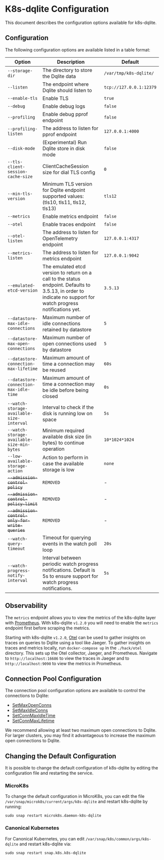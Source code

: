 # K8s-dqlite Configuration

This document describes the configuration options available for k8s-dqlite.

## Configuration

The following configuration options are available listed in a table format:

| Option | Description | Default |
|--------|-------------|---------|
| `--storage-dir` | The directory to store the Dqlite data | `/var/tmp/k8s-dqlite/` |
| `--listen` | The endpoint where Dqlite should listen to | `tcp://127.0.0.1:12379` |
| `--enable-tls` | Enable TLS | `true` |
| `--debug` | Enable debug logs | `false` |
| `--profiling` | Enable debug pprof endpoint | `false` |
| `--profiling-listen` | The address to listen for pprof endpoint | `127.0.0.1:4000` |
| `--disk-mode` | (Experimental) Run Dqlite store in disk mode | `false` |
| `--tls-client-session-cache-size` | ClientCacheSession size for dial TLS config | `0` |
| `--min-tls-version` | Minimum TLS version for Dqlite endpoint supported values: (tls10, tls11, tls12, tls13) | `tls12` |
| `--metrics` | Enable metrics endpoint | `false` |
| `--otel` | Enable traces endpoint | `false` |
| `--otel-listen` | The address to listen for OpenTelemetry endpoint | `127.0.0.1:4317` |
| `--metrics-listen` | The address to listen for metrics endpoint | `127.0.0.1:9042` |
| `--emulated-etcd-version` | The emulated etcd version to return on a call to the status endpoint. Defaults to 3.5.13, in order to indicate no support for watch progress notifications yet. | `3.5.13` |
| `--datastore-max-idle-connections` | Maximum number of idle connections retained by datastore | `5` |
| `--datastore-max-open-connections` | Maximum number of open connections used by datastore | `5` |
| `--datastore-connection-max-lifetime` | Maximum amount of time a connection may be reused | `60s` |
| `--datastore-connection-max-idle-time` | Maximum amount of time a connection may be idle before being closed | `0s` |
| `--watch-storage-available-size-interval` | Interval to check if the disk is running low on space | `5s` |
| `--watch-storage-available-size-min-bytes` | Minimum required available disk size (in bytes) to continue operation | `10*1024*1024`|
| `--low-available-storage-action` | Action to perform in case the available storage is low | `none` |
| ~~`--admission-control-policy`~~ | `REMOVED` | - |
| ~~`--admission-control-policy-limit`~~ | `REMOVED` | - |
| ~~`--admission-control-only-for-write-queries`~~ | `REMOVED` | - |
| `--watch-query-timeout` | Timeout for querying events in the watch poll loop | `20s` |
| `--watch-progress-notify-interval` | Interval between periodic watch progress notifications. Default is 5s to ensure support for watch progress notifications. | `5s` |

## Observability

The `metrics` endpoint allows you to view the metrics of the k8s-dqlite layer with [Prometheus](https://prometheus.io/).
With k8s-dqlite `v1.2.0` you will need to enable the `metrics` endpoint first before scraping the metrics.

Starting with k8s-dqlite `v1.2.0`, [Otel](https://opentelemetry.io/) can be used to gather insights on
traces on queries to Dqlite using a tool like Jaeger.
To gather insights on traces and metrics locally, run `docker-compose up` in the `./hack/otel` directory.
This sets up the Otel collector, Jaeger, and Prometheus. Navigate to `http://localhost:16686` to view the traces
in Jaeger and to `http://localhost:9090` to view the metrics in Prometheus.

## Connection Pool Configuration

The connection pool configuration options are available to control the connections to Dqlite:

- [SetMaxOpenConns](https://pkg.go.dev/database/sql#DB.SetMaxOpenConns)
- [SetMaxIdleConns](https://pkg.go.dev/database/sql#DB.SetMaxIdleConns)
- [SetConnMaxIdleTime](https://pkg.go.dev/database/sql#DB.SetConnMaxIdleTime)
- [SetConnMaxLifetime](https://pkg.go.dev/database/sql#DB.SetConnMaxLifetime)

We recommend allowing at least two maximum open connections to Dqlite. For larger clusters,
you may find it advantageous to increase the maximum open connections to Dqlite.

## Changing the Default Configuration

It is possible to change the default configuration of k8s-dqlite by editing the configuration file and restarting the service.

### MicroK8s

To change the default configuration in MicroK8s, you can edit the file
`/var/snap/microk8s/current/args/k8s-dqlite` and restart k8s-dqlite by running:

```
sudo snap restart microk8s.daemon-k8s-dqlite
```

### Canonical Kubernetes

For Canonical Kubernetes, you can edit `/var/snap/k8s/common/args/k8s-dqlite` and restart k8s-dqlite via:

```
sudo snap restart snap.k8s.k8s-dqlite
```

